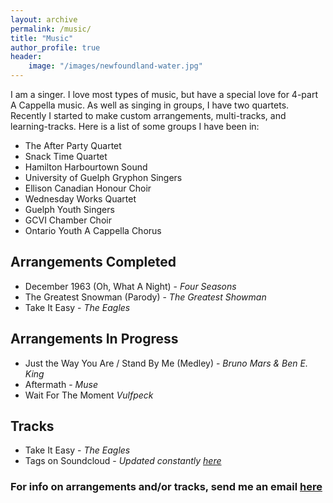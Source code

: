 ```yaml
---
layout: archive
permalink: /music/
title: "Music"
author_profile: true
header:
    image: "/images/newfoundland-water.jpg"
---
```

I am a singer. I love most types of music, but have a special love for 4-part A Cappella music. As well as singing in groups, I have two quartets. Recently I started to make custom arrangements, multi-tracks, and learning-tracks. Here is a list of some groups I have been in:

- The After Party Quartet
- Snack Time Quartet
- Hamilton Harbourtown Sound
- University of Guelph Gryphon Singers
- Ellison Canadian Honour Choir
- Wednesday Works Quartet
- Guelph Youth Singers
- GCVI Chamber Choir
- Ontario Youth A Cappella Chorus

## Arrangements Completed
- December 1963 \(Oh, What A Night\) - *Four Seasons*
- The Greatest Snowman \(Parody\) - *The Greatest Showman*
- Take It Easy - *The Eagles*

## Arrangements In Progress
- Just the Way You Are / Stand By Me \(Medley\) - *Bruno Mars & Ben E. King*
- Aftermath - *Muse*
- Wait For The Moment *Vulfpeck*

## Tracks
- Take It Easy - *The Eagles*
- Tags on Soundcloud - *Updated constantly [here]("https://soundcloud.com/user-899983098")*

### For info on arrangements and/or tracks, send me an email [here]("mailto:ben.sproule55@gmail.com")